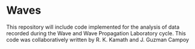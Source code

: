 # Waves
This repository will include code implemented for the analysis of data recorded during the Wave and Wave Propagation Laboratory cycle.
This code was collaboratively written by R. K. Kamath and J. Guzman Campoy

